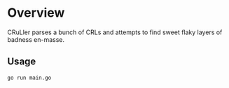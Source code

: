 # Overview

CRuLler parses a bunch of CRLs and attempts to find sweet flaky layers of badness en-masse.

## Usage

```sh
go run main.go
```
